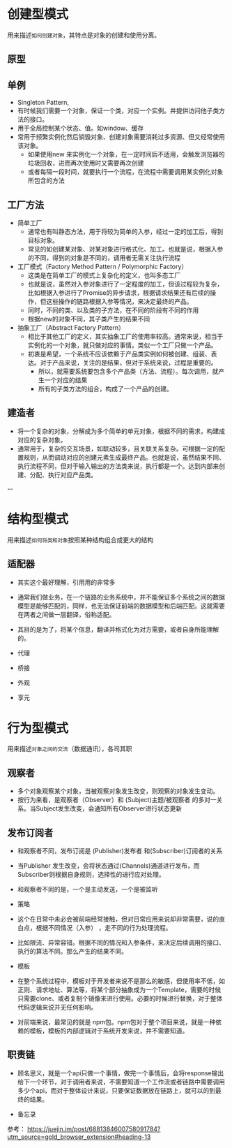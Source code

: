 # 创建型模式
用来描述`如何创建对象`，其特点是对象的创建和使用分离。

## 原型 
## 单例
* Singleton Pattern,
* 有时候我们需要一个对象，保证一个类，对应一个实例。并提供访问他子类方法的接口。
* 用于全局控制某个状态、值。如window、缓存
* 常用于频繁实例化然后销毁对象、创建对象需要消耗过多资源、但又经常使用该对象。
  * 如果使用new 来实例化一个对象，在一定时间后不适用，会触发浏览器的垃圾回收，进而再次使用时又需要再次创建
  * 或者每隔一段时间，就要执行一个流程，在流程中需要调用某实例化对象所包含的方法
 
## 工厂方法
* 简单工厂
  * 通常也有叫静态方法，用于将较为简单的入参，经过一定的加工后，得到目标对象。
  * 常见的如创建某对象、对某对象进行格式化、加工。也就是说，根据入参的不同，得到的对象是不同的，调用者无需关注执行流程
* 工厂模式（Factory Method Pattern / Polymorphic Factory）
  * 这类是在简单工厂的模式上复杂化的定义，也叫多态工厂
  * 也就是说，虽然对入参对象进行了一定程度的加工，但该过程较为复杂，比如根据入参进行了Promise的异步请求，根据请求结果还有后续的操作，但这些操作的链路根据入参等情况，来决定最终的产品。
  * 同时，不同的类、以及类的子方法，在不同的阶段有不同的作用
  * 根据new的对象不同，其子类产生的结果不同
* 抽象工厂（Abstract Factory Pattern）
  * 相比于其他工厂的定义，其实抽象工厂的使用率较高。通常来说，相当于实例化的一个对象，就只做对应的事情。类似一个工厂只做一个产品。
  * 初衷是希望，一个系统不应该依赖于产品类实例如何被创建、组装、表达。对于产品来说，关注的是结果，但对于系统来说，过程是重要的。
    * 所以，就需要系统要包含多个产品类（方法、流程）。每次调用，就产生一个对应的结果
    * 所有的子类方法的组合，构成了一个产品的创建。

 
## 建造者
* 将一个复杂的对象，分解成为多个简单的单元对象，根据不同的需求，构建成对应的复杂对象。 
* 通常用于，复杂的交互场景，如联动较多，且关联关系复杂。可根据一定的配置规则，从而调动对应的创建元素生成最终产品。也就是说，虽然结果不同、执行流程不同，但对于输入输出的方法类来说，执行都是一个。达到内部来创建、分配、执行对应产品类。

--

# 结构型模式
用来描述`如何将类和对象`按照某种结构组合成更大的结构


## 适配器
* 其实这个最好理解，引用用的非常多
* 通常我们做业务，在一个链路的业务系统中，并不能保证多个系统之间的数据模型是能够匹配的，同样，也无法保证前端的数据模型和后端匹配。这就需要在两者之间做一层翻译，俗称适配。
* 其目的是为了，将某个信息，翻译并格式化为对方需要，或者自身所能理解的。

* 代理 
* 桥接
* 外观
* 享元

# 行为型模式
用来描述`对象之间的交流`（数据通讯），各司其职

##  观察者
* 多个对象观察某个对象，当被观察对象发生改变，则观察的对象发生变动。
* 按行为来看，是观察者（Observer）和 (Subject)主题/被观察者 的多对一关系。当Subject发生改变，会通知所有Observer进行状态更新

## 发布订阅者
* 和观察者不同，发布订阅是 (Publisher)发布者 和(Subscriber)订阅者的关系
* 当Publisher 发生改变，会将状态通过(Channels)通道进行发布，而Subscriber则根据自身规则，选择性的进行应对处理。
* 和观察者不同的是，一个是主动发送，一个是被监听



* 策略
* 这个在日常中未必会被前端经常接触，但对日常应用来说却非常需要，说的直白点，根据不同情况（入参） ，走不同的行为处理流程。
* 比如限流、异常容错。根据不同的情况和入参条件，来决定后续调用的接口、执行的算法不同。那么产生的结果不同。

* 模板 
* 在整个系统过程中，模板对于开发者来说不是那么的敏感，但使用率不低，如正则、请求地址、算法等，将某个部分抽象成为一个Template，需要的时候只需要clone、或者复制个镜像来进行使用。必要的时候进行替换，对于整体代码逻辑来说并无任何影响。
* 对前端来说，最常见的就是 npm包。npm包对于整个项目来说，就是一种依赖的模板，模板的内部逻辑对于系统开发来说，并不需要知道。

## 职责链
* 顾名思义，就是一个api只做一个事情，做完一个事情后，会将response输出给下一个环节，对于调用者来说，不需要知道一个工作流或者链路中需要调用多少个api，而对于整体设计来说，只要保证数据放在链路上，就可以的到最终的结果。 

* 备忘录




参考：
https://juejin.im/post/6881384600758091784?utm_source=gold_browser_extension#heading-13